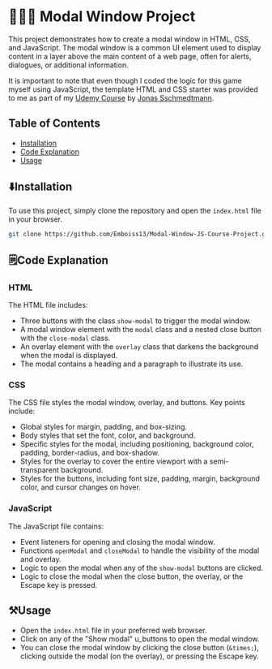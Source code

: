# 👩🏽‍💻 Modal Window Project

This project demonstrates how to create a modal window in HTML, CSS, and JavaScript. The modal window is a common UI element used to display content in a layer above the main content of a web page, often for alerts, dialogues, or additional information.

It is important to note that even though I coded the logic for this game myself using JavaScript, the template HTML and CSS starter was provided to me as part of my [Udemy Course](https://www.udemy.com/course/the-complete-javascript-course/) by [Jonas Sschmedtmann](https://www.udemy.com/user/jonasschmedtmann/).

## Table of Contents
- [Installation](#⬇️Installation)
- [Code Explanation](#🗒️Code-explanation)
- [Usage](#⚒️Usage)



## ⬇️Installation

To use this project, simply clone the repository and open the `index.html` file in your browser.

```bash
git clone https://github.com/Emboiss13/Modal-Window-JS-Course-Project.git
```
## 🗒️Code Explanation

### HTML

The HTML file includes:
- Three buttons with the class `show-modal` to trigger the modal window.
- A modal window element with the `modal` class and a nested close button with the `close-modal` class.
- An overlay element with the `overlay` class that darkens the background when the modal is displayed.
- The modal contains a heading and a paragraph to illustrate its use.

### CSS

The CSS file styles the modal window, overlay, and buttons. Key points include:
- Global styles for margin, padding, and box-sizing.
- Body styles that set the font, color, and background.
- Specific styles for the modal, including positioning, background color, padding, border-radius, and box-shadow.
- Styles for the overlay to cover the entire viewport with a semi-transparent background.
- Styles for the buttons, including font size, padding, margin, background color, and cursor changes on hover.

### JavaScript

The JavaScript file contains:
- Event listeners for opening and closing the modal window.
- Functions `openModal` and `closeModal` to handle the visibility of the modal and overlay.
- Logic to open the modal when any of the `show-modal` buttons are clicked.
- Logic to close the modal when the close button, the overlay, or the Escape key is pressed.



## ⚒️Usage

- Open the `index.html` file in your preferred web browser.
- Click on any of the "Show modal" u_buttons to open the modal window.
- You can close the modal window by clicking the close button (`&times;`), clicking outside the modal (on the overlay), or pressing the Escape key.

